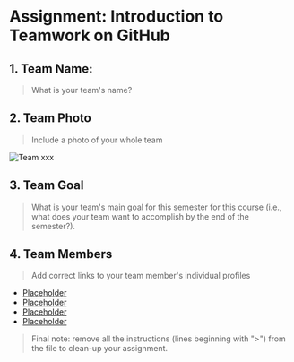 # Assignment: Introduction to Teamwork on GitHub

## 1. Team Name:

> What is your team's name?

## 2. Team Photo

> Include a photo of your whole team

![Team xxx](images/)

## 3. Team Goal

> What is your team's main goal for this semester for this course (i.e., what does your team want to accomplish by the end of the semester?).

## 4. Team Members

> Add correct links to your team member's individual profiles

 - [Placeholder](team-member-EXAMPLE.md)
 - [Placeholder](team-member-EXAMPLE.md)
 - [Placeholder](team-member-EXAMPLE.md)
 - [Placeholder](team-member-EXAMPLE.md)

> Final note: remove all the instructions (lines beginning with ">") from the file to clean-up your assignment.
